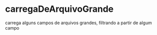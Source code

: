 # carregaDeArquivoGrande
carrega alguns campos de arquivos grandes, filtrando a partir de algum campo
